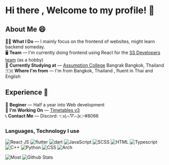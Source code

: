 # Hi there , Welcome to my profile! 👋 </br>
## About Me 😄 </br>
🧑‍💻 **What I Do** &mdash; I mainly focus on the frontend of websites, might learn backend someday. </br>
🖥️ **Team** &mdash; I'm currently doing frontend using React for the [SS Developers team](https://ssdevelopers.xyz/) (as a hobby) </br> 
📖 **Currently Studying at** &mdash; [Assumption College](https://www.assumption.ac.th/) Bangrak Bangkok, Thailand </br>
🇹🇭 **Where I'm from** &mdash; I'm from Bangkok, Thailand , fluent in Thai and English </br>
<!-- 🌐 My Website -- This is still in development but [here is it anyways!](https://ssdevelopers.xyz/Jirat_Chutrakul/) -->
## Experience 💼 </br>
🌱 **Beginer** &mdash; Half a year into Web development </br>
🧩 **I'm Working On** &mdash; [Timetables v3](https://github.com/SS-Developers/Timetables) </br>
📞 **Contact Me** &mdash; Discord: 👈(⌒▽⌒)👉#8066 </br>

### Languages, Technology I use
![React JS](https://img.shields.io/badge/React-20232A?style=for-the-badge&logo=react&logoColor=61DAFB) ![flutter](https://img.shields.io/badge/Flutter-66B1F1?style=for-the-badge&logo=flutter&logoColor=white) ![dart](https://img.shields.io/badge/Dart-00C7AE?style=for-the-badge&logo=dart&logoColor=white)  ![JavaScript](https://img.shields.io/badge/JavaScript-F7DF1E?style=for-the-badge&logo=javascript&logoColor=black)   ![SCSS](https://img.shields.io/badge/Sass-ff17fb?style=for-the-badge&logo=sass&logoColor=white) ![HTML](https://img.shields.io/badge/HTML5-E34F26?style=for-the-badge&logo=html5&logoColor=white)  ![Typescript](https://img.shields.io/badge/TypeScript-007ACC?style=for-the-badge&logo=typescript&logoColor=white) ![C++](https://img.shields.io/badge/C%2B%2B-00599C?style=for-the-badge&logo=c%2B%2B&logoColor=white) ![Python](https://img.shields.io/badge/Python-3776AB?style=for-the-badge&logo=python&logoColor=white) ![CSS](https://img.shields.io/badge/CSS-264DE4?style=for-the-badge&logo=css3&logoColor=white) ![Arch](https://img.shields.io/badge/Arch_Linux-1793D1?style=for-the-badge&logo=arch-linux&logoColor=white)</br>


![Most](https://github-readme-stats.vercel.app/api/top-langs/?username=jiraties&theme=radical)
![Github Stats](https://github-readme-stats.vercel.app/api?username=jiraties&show_icons=true&theme=radical)

<!--
**Jiraties/Jiraties** is a ✨ _special_ ✨ repository because its `README.md` (this file) appears on your GitHub profile.

Here are some ideas to get you started:

- 🔭 I’m currently working on ...
- 🌱 I’m currently learning ...
- 👯 I’m looking to collaborate on ...
- 🤔 I’m looking for help with ...
- 💬 Ask me about ...
- 📫 How to reach me: ...
- 😄 Pronouns: ...
- ⚡ Fun fact: ...
-->

